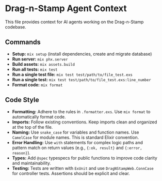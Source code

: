 # Drag-n-Stamp Agent Context

This file provides context for AI agents working on the Drag-n-Stamp codebase.

## Commands

- **Setup:** `mix setup` (install dependencies, create and migrate database)
- **Run server:** `mix phx.server`
- **Build assets:** `mix assets.build`
- **Run all tests:** `mix test`
- **Run a single test file:** `mix test test/path/to/file_test.exs`
- **Run a single test:** `mix test test/path/to/file_test.exs:line_number`
- **Format code:** `mix format`

## Code Style

- **Formatting:** Adhere to the rules in `.formatter.exs`. Use `mix format` to automatically format code.
- **Imports:** Follow existing conventions. Keep imports clean and organized at the top of the file.
- **Naming:** Use `snake_case` for variables and function names. Use `CamelCase` for module names. This is standard Elixir convention.
- **Error Handling:** Use `with` statements for complex logic paths and pattern match on return values (e.g., `{:ok, result}` and `{:error, reason}`).
- **Types:** Add `@spec` typespecs for public functions to improve code clarity and maintainability.
- **Testing:** Tests are written with `ExUnit` and use `DragNStampWeb.ConnCase` for controller tests. Assertions should be explicit and clear.

